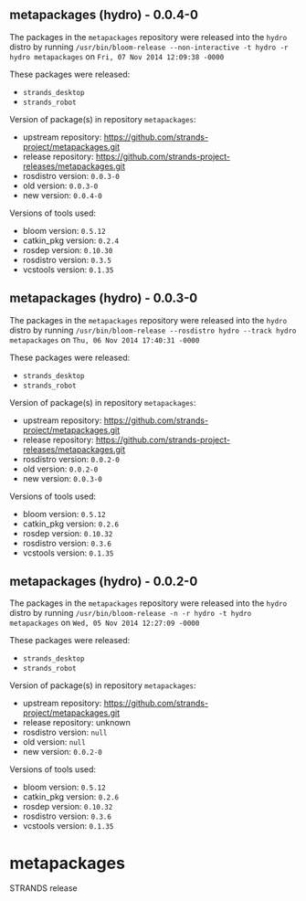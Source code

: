 ## metapackages (hydro) - 0.0.4-0

The packages in the `metapackages` repository were released into the `hydro` distro by running `/usr/bin/bloom-release --non-interactive -t hydro -r hydro metapackages` on `Fri, 07 Nov 2014 12:09:38 -0000`

These packages were released:
- `strands_desktop`
- `strands_robot`

Version of package(s) in repository `metapackages`:
- upstream repository: https://github.com/strands-project/metapackages.git
- release repository: https://github.com/strands-project-releases/metapackages.git
- rosdistro version: `0.0.3-0`
- old version: `0.0.3-0`
- new version: `0.0.4-0`

Versions of tools used:
- bloom version: `0.5.12`
- catkin_pkg version: `0.2.4`
- rosdep version: `0.10.30`
- rosdistro version: `0.3.5`
- vcstools version: `0.1.35`


## metapackages (hydro) - 0.0.3-0

The packages in the `metapackages` repository were released into the `hydro` distro by running `/usr/bin/bloom-release --rosdistro hydro --track hydro metapackages` on `Thu, 06 Nov 2014 17:40:31 -0000`

These packages were released:
- `strands_desktop`
- `strands_robot`

Version of package(s) in repository `metapackages`:
- upstream repository: https://github.com/strands-project/metapackages.git
- release repository: https://github.com/strands-project-releases/metapackages.git
- rosdistro version: `0.0.2-0`
- old version: `0.0.2-0`
- new version: `0.0.3-0`

Versions of tools used:
- bloom version: `0.5.12`
- catkin_pkg version: `0.2.6`
- rosdep version: `0.10.32`
- rosdistro version: `0.3.6`
- vcstools version: `0.1.35`


## metapackages (hydro) - 0.0.2-0

The packages in the `metapackages` repository were released into the `hydro` distro by running `/usr/bin/bloom-release -n -r hydro -t hydro metapackages` on `Wed, 05 Nov 2014 12:27:09 -0000`

These packages were released:
- `strands_desktop`
- `strands_robot`

Version of package(s) in repository `metapackages`:
- upstream repository: https://github.com/strands-project/metapackages.git
- release repository: unknown
- rosdistro version: `null`
- old version: `null`
- new version: `0.0.2-0`

Versions of tools used:
- bloom version: `0.5.12`
- catkin_pkg version: `0.2.6`
- rosdep version: `0.10.32`
- rosdistro version: `0.3.6`
- vcstools version: `0.1.35`


metapackages
============

STRANDS release
